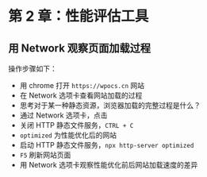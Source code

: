 # 第 2 章：性能评估工具

## 用 Network 观察页面加载过程

操作步骤如下：
- 用 chrome 打开 `https://wpocs.cn` 网站
- 在 Network 选项卡查看网站加载的过程
- 思考对于某一种静态资源，浏览器加载的完整过程是什么？
- 通过 Network 选项卡，点击
- 关闭 HTTP 静态文件服务，`CTRL + C`
- `optimized` 为性能优化后的网站
- 启动 HTTP 静态文件服务，`npx http-server optimized`
- `F5` 刷新网站页面
- 用 Network 选项卡观察性能优化前后网站加载速度的差异

